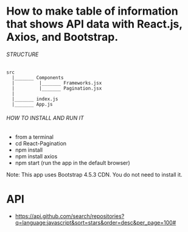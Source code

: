 # How to make table of information that shows API data with React.js, Axios, and Bootstrap.


######   STRUCTURE   ######

```
src
  |_______ Components 
  |         |_______ Frameworks.jsx
  |         |_______ Pagination.jsx
  |
  |_______ index.js      
  |_______ App.js
```

######   HOW TO INSTALL AND RUN IT   ######


* from a terminal 
* cd React-Pagination
* npm install
* npm install axios
* npm start (run the app in the default browser)


Note:
This app uses Bootstrap 4.5.3 CDN. You do not need to install it.

# API

* https://api.github.com/search/repositories?q=language:javascript&sort=stars&order=desc&per_page=100#
